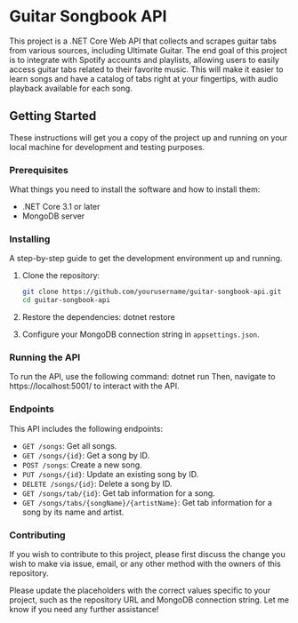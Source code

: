 # Guitar Songbook API

This project is a .NET Core Web API that collects and scrapes guitar tabs from various sources, including Ultimate Guitar. The end goal of this project is to integrate with Spotify accounts and playlists, allowing users to easily access guitar tabs related to their favorite music. This will make it easier to learn songs and have a catalog of tabs right at your fingertips, with audio playback available for each song.

## Getting Started

These instructions will get you a copy of the project up and running on your local machine for development and testing purposes.

### Prerequisites

What things you need to install the software and how to install them:

- .NET Core 3.1 or later
- MongoDB server

### Installing

A step-by-step guide to get the development environment up and running.

1. Clone the repository:

   ```bash
   git clone https://github.com/yourusername/guitar-songbook-api.git
   cd guitar-songbook-api
2. Restore the dependencies: dotnet restore
3. Configure your MongoDB connection string in `appsettings.json`.

### Running the API
To run the API, use the following command: dotnet run
Then, navigate to https://localhost:5001/ to interact with the API.

### Endpoints

This API includes the following endpoints:

- `GET /songs`: Get all songs.
- `GET /songs/{id}`: Get a song by ID.
- `POST /songs`: Create a new song.
- `PUT /songs/{id}`: Update an existing song by ID.
- `DELETE /songs/{id}`: Delete a song by ID.
- `GET /songs/tab/{id}`: Get tab information for a song.
- `GET /songs/tabs/{songName}/{artistName}`: Get tab information for a song by its name and artist.

### Contributing
If you wish to contribute to this project, please first discuss the change you wish to make via issue, email, or any other method with the owners of this repository.


Please update the placeholders with the correct values specific to your project, such as the repository URL and MongoDB connection string. Let me know if you need any further assistance!
